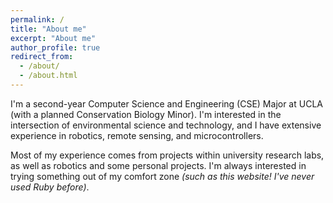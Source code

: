 ```yaml
---
permalink: /
title: "About me"
excerpt: "About me"
author_profile: true
redirect_from: 
  - /about/
  - /about.html
---
```


I'm a second-year Computer Science and Engineering (CSE) Major at UCLA (with a planned Conservation Biology Minor). I'm interested in the intersection of environmental science and technology, and I have extensive experience in robotics, remote sensing, and microcontrollers. 

Most of my experience comes from projects within university research labs, as well as robotics and some personal projects. I'm always interested in trying something out of my comfort zone *(such as this website! I've never used Ruby before)*. 
